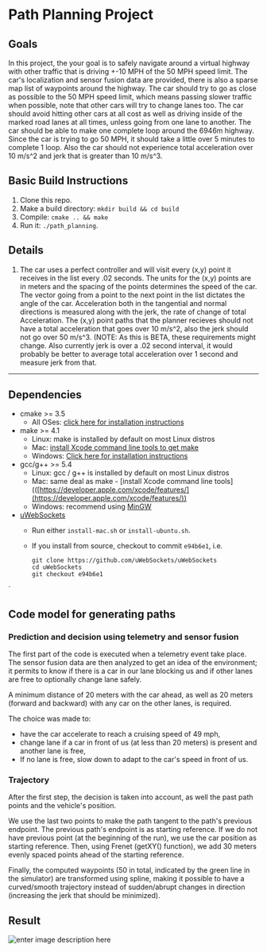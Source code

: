 # Path Planning Project

## Goals

In this project, the your goal is to safely navigate around a virtual highway with other traffic that is driving +-10 MPH of the 50 MPH speed limit. The car's localization and sensor fusion data are provided, there is also a sparse map list of waypoints around the highway. The car should try to go as close as possible to the 50 MPH speed limit, which means passing slower traffic when possible, note that other cars will try to change lanes too. The car should avoid hitting other cars at all cost as well as driving inside of the marked road lanes at all times, unless going from one lane to another. The car should be able to make one complete loop around the 6946m highway. Since the car is trying to go 50 MPH, it should take a little over 5 minutes to complete 1 loop. Also the car should not experience total acceleration over 10 m/s^2 and jerk that is greater than 10 m/s^3.

## Basic Build Instructions

1.  Clone this repo.
2.  Make a build directory:  `mkdir build && cd build`
3.  Compile:  `cmake .. && make`
4.  Run it:  `./path_planning`.

## Details

1.  The car uses a perfect controller and will visit every (x,y) point it receives in the list every .02 seconds. The units for the (x,y) points are in meters and the spacing of the points determines the speed of the car. The vector going from a point to the next point in the list dictates the angle of the car. Acceleration both in the tangential and normal directions is measured along with the jerk, the rate of change of total Acceleration. The (x,y) point paths that the planner recieves should not have a total acceleration that goes over 10 m/s^2, also the jerk should not go over 50 m/s^3. (NOTE: As this is BETA, these requirements might change. Also currently jerk is over a .02 second interval, it would probably be better to average total acceleration over 1 second and measure jerk from that.
    
----------

## Dependencies

-   cmake >= 3.5
    -   All OSes:  [click here for installation instructions](https://cmake.org/install/)
-   make >= 4.1
    -   Linux: make is installed by default on most Linux distros
    -   Mac:  [install Xcode command line tools to get make](https://developer.apple.com/xcode/features/)
    -   Windows:  [Click here for installation instructions](http://gnuwin32.sourceforge.net/packages/make.htm)
-   gcc/g++ >= 5.4
    -   Linux: gcc / g++ is installed by default on most Linux distros
    -   Mac: same deal as make - [install Xcode command line tools](([https://developer.apple.com/xcode/features/](https://developer.apple.com/xcode/features/))
    -   Windows: recommend using  [MinGW](http://www.mingw.org/)
-   [uWebSockets](https://github.com/uWebSockets/uWebSockets)
    -   Run either  `install-mac.sh`  or  `install-ubuntu.sh`.
    -   If you install from source, checkout to commit  `e94b6e1`, i.e.
        
        ```
        git clone https://github.com/uWebSockets/uWebSockets 
        cd uWebSockets
        git checkout e94b6e1
`
## Code model for generating paths

### Prediction and decision using telemetry and sensor fusion

The first part of the code is executed when a telemetry event take place. The sensor fusion data are then analyzed to get an idea of the environment; it permits to know if there is a car in our lane blocking us and if other lanes are free to optionally change lane safely.

A minimum distance of 20 meters with the car ahead, as well as 20 meters (forward and backward) with any car on the other lanes, is required.

The choice was made to:
- have the car accelerate to reach a cruising speed of 49 mph, 
- change lane if a car in front of us (at less than 20 meters) is present and another lane is free,
- If no lane is free, slow down to adapt to the car's speed in front of us.

### Trajectory

After the first step, the decision is taken into account, as well the past path points and the vehicle's position. 

We use the last two points to make the path tangent to the path's previous endpoint. The previous path's endpoint is as starting reference. If we do not have previous point (at the beginning of the run), we use the car position as starting reference. Then, using Frenet (getXY() function), we add 30 meters evenly spaced points ahead of the starting reference.

Finally, the computed waypoints (50 in total, indicated by the green line in the simulator) are transformed using spline, making it possible to have a curved/smooth trajectory instead of sudden/abrupt changes in direction (increasing the jerk that should be minimized).


## Result
![enter image description here](https://github.com/vincentbarrault/highway-driving/blob/master/res/Highway.gif?raw=true)